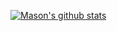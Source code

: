 [![Mason's github stats](https://github-readme-stats.vercel.app/api?Mason0001=anuraghazra)](https://github.com/anuraghazra/github-readme-stats)
